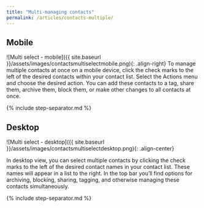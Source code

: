 ```yaml
---
title: "Multi-managing contacts"
permalink: /articles/contacts-multiple/
---
```


## Mobile

![Multi select - mobile]({{ site.baseurl }}/assets/images/contactsmultiselectmobile.png){: .align-right} To manage multiple contacts at once on a mobile device, click the check marks to the left of the desired contacts within your contact list. Select the Actions menu and choose the desired action. You can add these contacts to a tag, share them, archive them, block them, or make other changes to all contacts at once.

{% include step-separator.md %}

## Desktop

![Multi select - desktop]({{ site.baseurl }}/assets/images/contactsmultiselectdesktop.png){: .align-center}

In desktop view, you can select multiple contacts by clicking the check marks to the left of the desired contact names in your contact list. These names will appear in a list to the right. In the top bar you’ll find options for archiving, blocking, sharing, tagging, and otherwise managing these contacts simultaneously.

{% include step-separator.md %}

